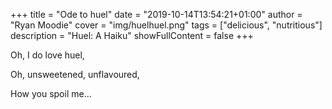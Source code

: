 +++
title = "Ode to huel"
date = "2019-10-14T13:54:21+01:00"
author = "Ryan Moodie"
cover = "img/huelhuel.png"
tags = ["delicious", "nutritious"]
description = "Huel: A Haiku"
showFullContent = false
+++

Oh, I do love huel,

Oh, unsweetened, unflavoured,

How you spoil me...

